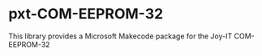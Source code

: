 # pxt-COM-EEPROM-32
This library provides a Microsoft Makecode package for the Joy-IT COM-EEPROM-32
